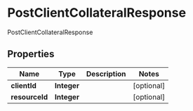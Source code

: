 

# PostClientCollateralResponse

PostClientCollateralResponse

## Properties

| Name | Type | Description | Notes |
|------------ | ------------- | ------------- | -------------|
|**clientId** | **Integer** |  |  [optional] |
|**resourceId** | **Integer** |  |  [optional] |



